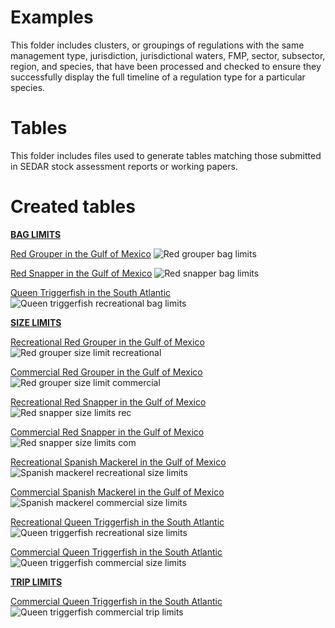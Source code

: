 # Examples

This folder includes clusters, or groupings of regulations with the same management type, jurisdiction, jurisdictional waters, FMP, sector, subsector, region, and species, that have been processed and checked to ensure they successfully display the full timeline of a regulation type for a particular species. 

# Tables
This folder includes files used to generate tables matching those submitted in SEDAR stock assessment reports or working papers.

# Created tables

<ins>**BAG LIMITS**</ins>

<ins>Red Grouper in the Gulf of Mexico</ins>
![Red grouper bag limits](https://github.com/SEFSC/SEFSC-ODM-Management-History/assets/115589280/9571e870-b5c3-44db-a481-b6c226990a43)

<ins>Red Snapper in the Gulf of Mexico</ins>
![Red snapper bag limits](https://github.com/SEFSC/SEFSC-ODM-Management-History/assets/115589280/0f45fa8f-f792-42b9-9527-ef2ff79d9215)

<ins>Queen Triggerfish in the South Atlantic</ins>
![Queen triggerfish recreational bag limits](https://github.com/SEFSC/SEFSC-ODM-Management-History/assets/115589280/7d68e79f-6eee-4480-800d-dd01220b1300)


<ins>**SIZE LIMITS**</ins> 

<ins>Recreational Red Grouper in the Gulf of Mexico</ins>
![Red grouper size limit recreational](https://github.com/SEFSC/SEFSC-ODM-Management-History/assets/115589280/9077dfdb-19e3-48dc-82b5-030b78e57b52)

<ins>Commercial Red Grouper in the Gulf of Mexico</ins>
![Red grouper size limit commercial](https://github.com/SEFSC/SEFSC-ODM-Management-History/assets/115589280/bb444881-3d8f-4e75-b7e0-db21eeaa1e33)

<ins>Recreational Red Snapper in the Gulf of Mexico</ins>
![Red snapper size limits rec](https://github.com/SEFSC/SEFSC-ODM-Management-History/assets/115589280/7140dd05-0a5c-46c9-b505-185b99eb938f)

<ins>Commercial Red Snapper in the Gulf of Mexico</ins>
![Red snapper size limits com](https://github.com/SEFSC/SEFSC-ODM-Management-History/assets/115589280/3c9e87ec-b852-4c9b-8cfa-aaeac6f449f7)

<ins>Recreational Spanish Mackerel in the Gulf of Mexico</ins>
![Spanish mackerel recreational size limits](https://github.com/SEFSC/SEFSC-ODM-Management-History/assets/115589280/8fe116a9-4c43-4592-a5cf-cb0216691327)

<ins>Commercial Spanish Mackerel in the Gulf of Mexico</ins>
![Spanish mackerel commercial size limits](https://github.com/SEFSC/SEFSC-ODM-Management-History/assets/115589280/cc9ccecc-b633-4990-9f4a-d6f5586a60ce)

<ins>Recreational Queen Triggerfish in the South Atlantic</ins>
![Queen triggerfish recreational size limits](https://github.com/SEFSC/SEFSC-ODM-Management-History/assets/115589280/feb8c9f1-69f7-47e8-a3d8-268bf06ac798)

<ins>Commercial Queen Triggerfish in the South Atlantic</ins>
![Queen triggerfish commercial size limits](https://github.com/SEFSC/SEFSC-ODM-Management-History/assets/115589280/b706df7a-cd7d-47b3-8064-04fd477eecea)


<ins>**TRIP LIMITS**</ins>

<ins>Commercial Queen Triggerfish in the South Atlantic</ins>
![Queen triggerfish commercial trip limits](https://github.com/SEFSC/SEFSC-ODM-Management-History/assets/115589280/77c00749-b99a-4f2e-9bff-e3a9151421d1)
